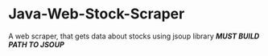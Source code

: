 # Java-Web-Stock-Scraper
A web scraper, that gets data about stocks using jsoup library 
***MUST BUILD PATH TO JSOUP***
